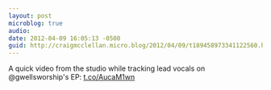 ```yaml
---
layout: post
microblog: true
audio: 
date: 2012-04-09 16:05:13 -0500
guid: http://craigmcclellan.micro.blog/2012/04/09/t189458973341122560.html
---
```

A quick video from the studio while tracking lead vocals on @gwellsworship's EP:
[t.co/AucaM1wn](http://t.co/AucaM1wn)
